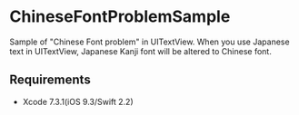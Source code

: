 # ChineseFontProblemSample

Sample of "Chinese Font problem" in UITextView.
When you use Japanese text in UITextView, Japanese Kanji font will be altered to Chinese font.

## Requirements
- Xcode 7.3.1(iOS 9.3/Swift 2.2)
